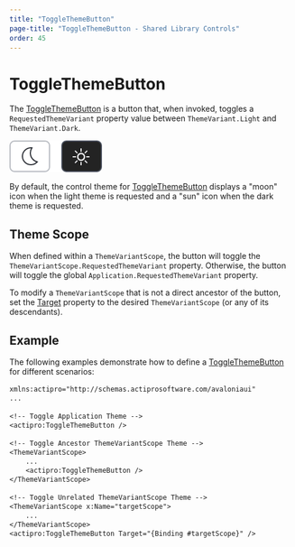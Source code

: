 ```yaml
---
title: "ToggleThemeButton"
page-title: "ToggleThemeButton - Shared Library Controls"
order: 45
---
```

# ToggleThemeButton

The [ToggleThemeButton](xref:@ActiproUIRoot.Controls.ToggleThemeButton) is a button that, when invoked, toggles a `RequestedThemeVariant` property value between `ThemeVariant.Light` and `ThemeVariant.Dark`.

![Screenshot](../images/togglethemebutton-200%-multi.png)

By default, the control theme for [ToggleThemeButton](xref:@ActiproUIRoot.Controls.ToggleThemeButton) displays a "moon" icon when the light theme is requested and a "sun" icon when the dark theme is requested.

## Theme Scope

When defined within a `ThemeVariantScope`, the button will toggle the `ThemeVariantScope.RequestedThemeVariant` property.  Otherwise, the button will toggle the global `Application.RequestedThemeVariant` property.

To modify a `ThemeVariantScope` that is not a direct ancestor of the button, set the [Target](xref:@ActiproUIRoot.Controls.ToggleThemeButton.Target) property to the desired `ThemeVariantScope` (or any of its descendants).

## Example

The following examples demonstrate how to define a [ToggleThemeButton](xref:@ActiproUIRoot.Controls.ToggleThemeButton) for different scenarios:

```xaml
xmlns:actipro="http://schemas.actiprosoftware.com/avaloniaui"
...

<!-- Toggle Application Theme -->
<actipro:ToggleThemeButton />

<!-- Toggle Ancestor ThemeVariantScope Theme -->
<ThemeVariantScope>
    ...
    <actipro:ToggleThemeButton />
</ThemeVariantScope>

<!-- Toggle Unrelated ThemeVariantScope Theme -->
<ThemeVariantScope x:Name="targetScope">
    ...
</ThemeVariantScope>
<actipro:ToggleThemeButton Target="{Binding #targetScope}" />
```
